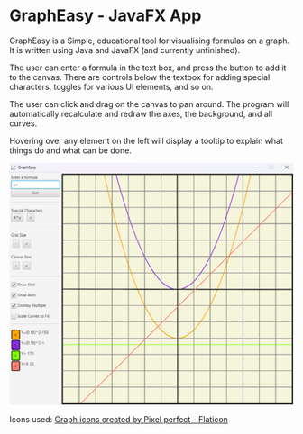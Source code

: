 # GraphEasy - JavaFX App
GraphEasy is a Simple, educational tool for visualising formulas on a graph. It is written using Java and JavaFX (and currently unfinished).

The user can enter a formula in the text box, and press the button to add it to the canvas. There are controls below the textbox for adding special characters, toggles for various UI elements, and so on.

The user can click and drag on the canvas to pan around. The program will automatically recalculate and redraw the axes, the background, and all curves.

Hovering over any element on the left will display a tooltip to explain what things do and what can be done.

![My Image](data-display-demo/src/main/resources/gitHubImage.png)

Icons used:
<a href="https://www.flaticon.com/free-icons/graph" title="graph icons">Graph icons created by Pixel perfect - Flaticon</a>
